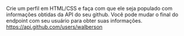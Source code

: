 Crie um perfil em HTML/CSS e faça com que ele seja populado com informações obtidas da API do seu github.
Você pode mudar o final do endpoint com seu usuário para obter suas informações.
https://api.github.com/users/walberson
